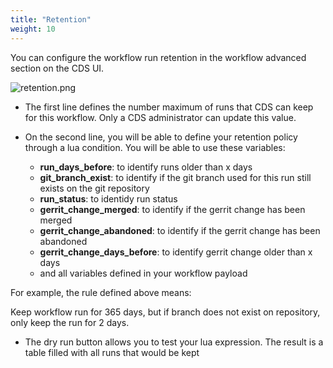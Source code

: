 ```yaml
---
title: "Retention"
weight: 10
---
```


You can configure the workflow run retention in the workflow advanced section on the CDS UI.

![retention.png](../images/workflow_retention.png)


* The first line defines the number maximum of runs that CDS can keep for this workflow. Only a CDS administrator can update this value.

* On the second line, you will be able to define your retention policy through a lua condition.
You will be able to use these variables:
  * <b>run_days_before</b>: to identify runs older than x days
  * <b>git_branch_exist</b>: to identify if the git branch used for this run still exists on the git repository
  * <b>run_status</b>: to identidy run status
  * <b>gerrit_change_merged</b>: to identify if the gerrit change has been merged
  * <b>gerrit_change_abandoned</b>: to identify if the gerrit change has been abandoned
  * <b>gerrit_change_days_before</b>: to identify gerrit change older than x days
  * and all variables defined in your workflow payload

For example, the rule defined above means:

Keep workflow run for 365 days, but if branch does not exist on repository, only keep the run for 2 days.
 

* The dry run button allows you to test your lua expression. The result is a table filled with all runs that would be kept
